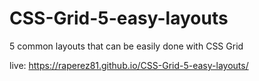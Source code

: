 # CSS-Grid-5-easy-layouts
5 common layouts that can be easily done with CSS Grid

live: https://raperez81.github.io/CSS-Grid-5-easy-layouts/
